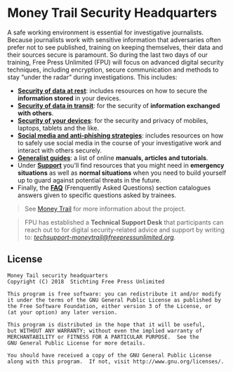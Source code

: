 # Money Trail Security Headquarters

A safe working environment is essential for investigative journalists. Because journalists work with sensitive information that adversaries often prefer not to see published, training on keeping themselves, their data and their sources secure is paramount. So during the last two days of our training, Free Press Unlimited (FPU) will focus on advanced digital security techniques, including encryption, secure communication and methods to stay “under the radar” during investigations. This includes:

- **[Security of data at rest](https://security.money-trail.org/data-at-rest)**: includes resources on how to secure the **information stored** in your devices.
- **[Security of data in transit](https://security.money-trail.org/data-in-transit)**: for the security of **information exchanged with others**.
- **[Security of your devices](https://security.money-trail.org/mobile-devices)**: for the security and privacy of mobiles, laptops, tablets and the like.
- **[Social media and anti-phishing strategies](https://security.money-trail.org/social-media)**: includes resources on how to safely use social media in the course of your investigative work and interact with others securely.
- **[Generalist guides](https://security.money-trail.org/guides)**: a list of online **manuals, articles and tutorials**.
- Under **[Support](https://security.money-trail.org/emergency-support)** you'll find resources that you might need in **emergency situations** as well as **normal situations** when you need to build yourself up to guard against potential threats in the future.
- Finally, the **[FAQ](https://security.money-trail.org/faq)** (Frenquently Asked Questions) section catalogues answers given to specific questions asked by trainees.

> See [Money Trail](https://www.money-trail.org) for more information about the project.

> FPU has established a **Technical Support Desk** that participants can reach out to for digital security-related advice and support by writing to: *techsupport-moneytrail@freepressunlimited.org*. 

## License

    Money Tail security headquarters
    Copyright (C) 2018  Stichting Free Press Unlimited

    This program is free software: you can redistribute it and/or modify
    it under the terms of the GNU General Public License as published by
    the Free Software Foundation, either version 3 of the License, or
    (at your option) any later version.

    This program is distributed in the hope that it will be useful,
    but WITHOUT ANY WARRANTY; without even the implied warranty of
    MERCHANTABILITY or FITNESS FOR A PARTICULAR PURPOSE.  See the
    GNU General Public License for more details.

    You should have received a copy of the GNU General Public License
    along with this program.  If not, visit http://www.gnu.org/licenses/.
